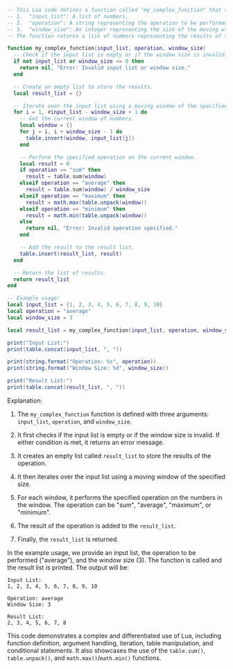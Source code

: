 ```lua
-- This Lua code defines a function called "my_complex_function" that takes three arguments:
-- 1.  "input_list": A list of numbers.
-- 2.  "operation": A string representing the operation to be performed on the list.
-- 3.  "window_size": An integer representing the size of the moving window.
-- The function returns a list of numbers representing the results of the operation applied to the list using a moving window of the specified size.

function my_complex_function(input_list, operation, window_size)
  -- Check if the input list is empty or if the window size is invalid.
  if not input_list or window_size <= 0 then
    return nil, "Error: Invalid input list or window size."
  end

  -- Create an empty list to store the results.
  local result_list = {}

  -- Iterate over the input list using a moving window of the specified size.
  for i = 1, #input_list - window_size + 1 do
    -- Get the current window of numbers.
    local window = {}
    for j = i, i + window_size - 1 do
      table.insert(window, input_list[j])
    end

    -- Perform the specified operation on the current window.
    local result = 0
    if operation == "sum" then
      result = table.sum(window)
    elseif operation == "average" then
      result = table.sum(window) / window_size
    elseif operation == "maximum" then
      result = math.max(table.unpack(window))
    elseif operation == "minimum" then
      result = math.min(table.unpack(window))
    else
      return nil, "Error: Invalid operation specified."
    end

    -- Add the result to the result list.
    table.insert(result_list, result)
  end

  -- Return the list of results.
  return result_list
end

-- Example usage:
local input_list = {1, 2, 3, 4, 5, 6, 7, 8, 9, 10}
local operation = "average"
local window_size = 3

local result_list = my_complex_function(input_list, operation, window_size)

print("Input List:")
print(table.concat(input_list, ", "))

print(string.format("Operation: %s", operation))
print(string.format("Window Size: %d", window_size))

print("Result List:")
print(table.concat(result_list, ", "))
```

Explanation:

1. The `my_complex_function` function is defined with three arguments: `input_list`, `operation`, and `window_size`.

2. It first checks if the input list is empty or if the window size is invalid. If either condition is met, it returns an error message.

3. It creates an empty list called `result_list` to store the results of the operation.

4. It then iterates over the input list using a moving window of the specified size.

5. For each window, it performs the specified operation on the numbers in the window. The operation can be "sum", "average", "maximum", or "minimum".

6. The result of the operation is added to the `result_list`.

7. Finally, the `result_list` is returned.

In the example usage, we provide an input list, the operation to be performed ("average"), and the window size (3). The function is called and the result list is printed. The output will be:

```
Input List:
1, 2, 3, 4, 5, 6, 7, 8, 9, 10

Operation: average
Window Size: 3

Result List:
2, 3, 4, 5, 6, 7, 8
```

This code demonstrates a complex and differentiated use of Lua, including function definition, argument handling, iteration, table manipulation, and conditional statements. It also showcases the use of the `table.sum()`, `table.unpack()`, and `math.max()`/`math.min()` functions.
